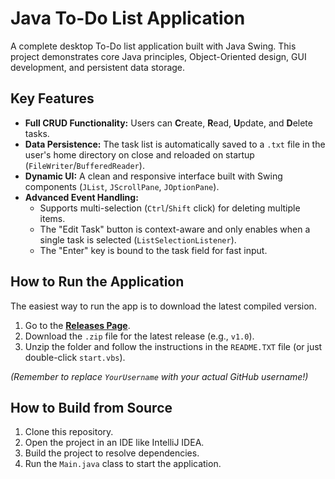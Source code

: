 # Java To-Do List Application

A complete desktop To-Do list application built with Java Swing. This project demonstrates core Java principles, Object-Oriented design, GUI development, and persistent data storage.

## Key Features

* **Full CRUD Functionality:** Users can **C**reate, **R**ead, **U**pdate, and **D**elete tasks.
* **Data Persistence:** The task list is automatically saved to a `.txt` file in the user's home directory on close and reloaded on startup (`FileWriter`/`BufferedReader`).
* **Dynamic UI:** A clean and responsive interface built with Swing components (`JList`, `JScrollPane`, `JOptionPane`).
* **Advanced Event Handling:**
    * Supports multi-selection (`Ctrl`/`Shift` click) for deleting multiple items.
    * The "Edit Task" button is context-aware and only enables when a single task is selected (`ListSelectionListener`).
    * The "Enter" key is bound to the task field for fast input.

## How to Run the Application

The easiest way to run the app is to download the latest compiled version.

1.  Go to the **[Releases Page](https://github.com/YourUsername/java-todo-app/releases)**.
2.  Download the `.zip` file for the latest release (e.g., `v1.0`).
3.  Unzip the folder and follow the instructions in the `README.TXT` file (or just double-click `start.vbs`).

*(Remember to replace `YourUsername` with your actual GitHub username!)*

## How to Build from Source

1.  Clone this repository.
2.  Open the project in an IDE like IntelliJ IDEA.
3.  Build the project to resolve dependencies.
4.  Run the `Main.java` class to start the application.